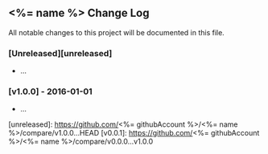 ## <%= name %> Change Log

All notable changes to this project will be documented in this file.

### [Unreleased][unreleased]

- ...

### [v1.0.0] - 2016-01-01

- ...

[unreleased]: https://github.com/<%= githubAccount %>/<%= name %>/compare/v1.0.0...HEAD
[v0.0.1]: https://github.com/<%= githubAccount %>/<%= name %>/compare/v0.0.0...v1.0.0
